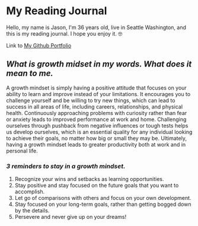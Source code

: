 # **My Reading Journal**

Hello, my name is Jason, I'm 36 years old, live in Seattle Washington, and this is my reading journal. I hope you enjoy it. :nerd_face:

Link to [My Github Portfolio](https://github.com/JaseadamsDev)

## ***What is growth midset in my words. What does it mean to me.***

A growth mindset is simply having a positive attitude that focuses on your ability to learn and improve instead of your limitations. It encourages you to challenge yourself and be willing to try new things, which can lead to success in all areas of life, including careers, relationships, and physical health. Continuously approaching problems with curiosity rather than fear or anxiety leads to improved performance at work and home. Challenging ourselves through pushback from negative influences or tough tests helps us develop ourselves, which is an essential quality for any individual looking to achieve their goals, no matter how big or small they may be. Ultimately, having a growth mindset leads to greater productivity both at work and in personal life.

### ***3 reminders to stay in a growth mindset.***

1. Recognize your wins and setbacks as learning opportunities.
2. Stay positive and stay focused on the future  goals that you want to accomplish.
3. Let go of comparisons with others and focus on your own development.
4. Stay focused on your long-term goals, rather than getting bogged down by the details.
5. Persevere and never give up on your dreams!


